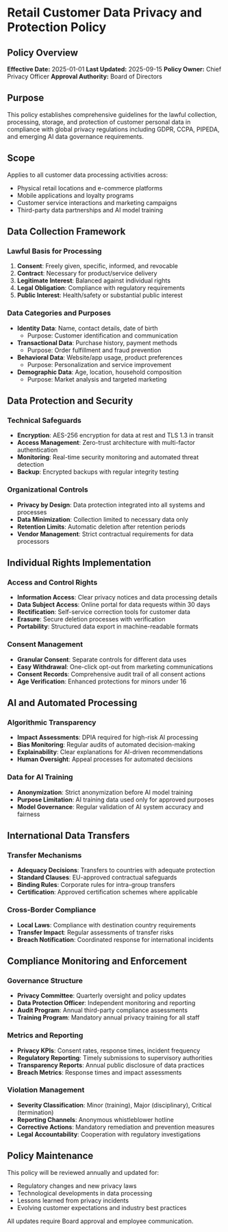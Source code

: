 # Retail Customer Data Privacy and Protection Policy

## Policy Overview
**Effective Date:** 2025-01-01
**Last Updated:** 2025-09-15
**Policy Owner:** Chief Privacy Officer
**Approval Authority:** Board of Directors

## Purpose
This policy establishes comprehensive guidelines for the lawful collection, processing, storage, and protection of customer personal data in compliance with global privacy regulations including GDPR, CCPA, PIPEDA, and emerging AI data governance requirements.

## Scope
Applies to all customer data processing activities across:
- Physical retail locations and e-commerce platforms
- Mobile applications and loyalty programs
- Customer service interactions and marketing campaigns
- Third-party data partnerships and AI model training

## Data Collection Framework

### Lawful Basis for Processing
1. **Consent**: Freely given, specific, informed, and revocable
2. **Contract**: Necessary for product/service delivery
3. **Legitimate Interest**: Balanced against individual rights
4. **Legal Obligation**: Compliance with regulatory requirements
5. **Public Interest**: Health/safety or substantial public interest

### Data Categories and Purposes
- **Identity Data**: Name, contact details, date of birth
  - Purpose: Customer identification and communication
- **Transactional Data**: Purchase history, payment methods
  - Purpose: Order fulfillment and fraud prevention
- **Behavioral Data**: Website/app usage, product preferences
  - Purpose: Personalization and service improvement
- **Demographic Data**: Age, location, household composition
  - Purpose: Market analysis and targeted marketing

## Data Protection and Security

### Technical Safeguards
- **Encryption**: AES-256 encryption for data at rest and TLS 1.3 in transit
- **Access Management**: Zero-trust architecture with multi-factor authentication
- **Monitoring**: Real-time security monitoring and automated threat detection
- **Backup**: Encrypted backups with regular integrity testing

### Organizational Controls
- **Privacy by Design**: Data protection integrated into all systems and processes
- **Data Minimization**: Collection limited to necessary data only
- **Retention Limits**: Automatic deletion after retention periods
- **Vendor Management**: Strict contractual requirements for data processors

## Individual Rights Implementation

### Access and Control Rights
- **Information Access**: Clear privacy notices and data processing details
- **Data Subject Access**: Online portal for data requests within 30 days
- **Rectification**: Self-service correction tools for customer data
- **Erasure**: Secure deletion processes with verification
- **Portability**: Structured data export in machine-readable formats

### Consent Management
- **Granular Consent**: Separate controls for different data uses
- **Easy Withdrawal**: One-click opt-out from marketing communications
- **Consent Records**: Comprehensive audit trail of all consent actions
- **Age Verification**: Enhanced protections for minors under 16

## AI and Automated Processing

### Algorithmic Transparency
- **Impact Assessments**: DPIA required for high-risk AI processing
- **Bias Monitoring**: Regular audits of automated decision-making
- **Explainability**: Clear explanations for AI-driven recommendations
- **Human Oversight**: Appeal processes for automated decisions

### Data for AI Training
- **Anonymization**: Strict anonymization before AI model training
- **Purpose Limitation**: AI training data used only for approved purposes
- **Model Governance**: Regular validation of AI system accuracy and fairness

## International Data Transfers

### Transfer Mechanisms
- **Adequacy Decisions**: Transfers to countries with adequate protection
- **Standard Clauses**: EU-approved contractual safeguards
- **Binding Rules**: Corporate rules for intra-group transfers
- **Certification**: Approved certification schemes where applicable

### Cross-Border Compliance
- **Local Laws**: Compliance with destination country requirements
- **Transfer Impact**: Regular assessments of transfer risks
- **Breach Notification**: Coordinated response for international incidents

## Compliance Monitoring and Enforcement

### Governance Structure
- **Privacy Committee**: Quarterly oversight and policy updates
- **Data Protection Officer**: Independent monitoring and reporting
- **Audit Program**: Annual third-party compliance assessments
- **Training Program**: Mandatory annual privacy training for all staff

### Metrics and Reporting
- **Privacy KPIs**: Consent rates, response times, incident frequency
- **Regulatory Reporting**: Timely submissions to supervisory authorities
- **Transparency Reports**: Annual public disclosure of data practices
- **Breach Metrics**: Response times and impact assessments

### Violation Management
- **Severity Classification**: Minor (training), Major (disciplinary), Critical (termination)
- **Reporting Channels**: Anonymous whistleblower hotline
- **Corrective Actions**: Mandatory remediation and prevention measures
- **Legal Accountability**: Cooperation with regulatory investigations

## Policy Maintenance
This policy will be reviewed annually and updated for:
- Regulatory changes and new privacy laws
- Technological developments in data processing
- Lessons learned from privacy incidents
- Evolving customer expectations and industry best practices

All updates require Board approval and employee communication.